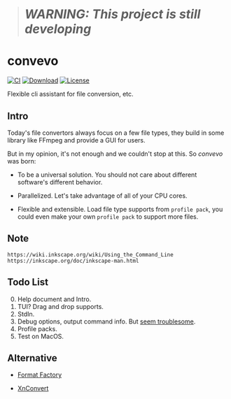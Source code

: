 > # ***WARNING: This project is still developing***

# convevo

[![CI](https://img.shields.io/github/workflow/status/convevo/convevo/CI?color=2a4)](https://github.com/convevo/convevo/actions)
[![Download](https://img.shields.io/github/downloads/convevo/convevo/total?color=2a4)](https://github.com/convevo/convevo/releases#:~:text=Assets)
[![License](https://img.shields.io/github/license/convevo/convevo?color=2a4)](LICENSE)

Flexible cli assistant for file conversion, etc.

## Intro

Today's file convertors always focus on a few file types, they build in some library like FFmpeg and provide a GUI for users.

But in my opinion, it's not enough and we couldn't stop at this. So *convevo* was born:

* To be a universal solution. You should not care about different software's different behavior.

* Parallelized. Let's take advantage of all of your CPU cores.

* Flexible and extensible. Load file type supports from `profile pack`, you could even make your own `profile pack` to support more files.

## Note

```
https://wiki.inkscape.org/wiki/Using_the_Command_Line
https://inkscape.org/doc/inkscape-man.html
```

## Todo List

0. Help document and Intro.
1. TUI? Drag and drop supports.
2. StdIn.
3. Debug options, output command info. But [seem troublesome](https://github.com/rust-lang/rust/issues/44434).
4. Profile packs.
5. Test on MacOS.

## Alternative

- [Format Factory](https://pcfreetime.com/formatfactory/)

- [XnConvert](https://xnview.com/en/xnconvert/)
